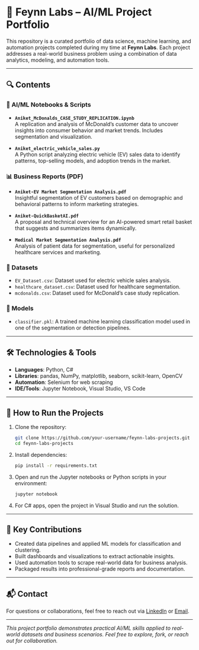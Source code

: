 # 📁 Feynn Labs – AI/ML Project Portfolio

This repository is a curated portfolio of data science, machine learning, and automation projects completed during my time at **Feynn Labs**. Each project addresses a real-world business problem using a combination of data analytics, modeling, and automation tools.

---

## 🔍 Contents

### 🧠 AI/ML Notebooks & Scripts
- **`Aniket_McDonalds_CASE_STUDY_REPLICATION.ipynb`**  
  A replication and analysis of McDonald’s customer data to uncover insights into consumer behavior and market trends. Includes segmentation and visualization.

- **`Aniket_electric_vehicle_sales.py`**  
  A Python script analyzing electric vehicle (EV) sales data to identify patterns, top-selling models, and adoption trends in the market.

### 📊 Business Reports (PDF)
- **`Aniket-EV Market Segmentation Analysis.pdf`**  
  Insightful segmentation of EV customers based on demographic and behavioral patterns to inform marketing strategies.

- **`Aniket-QuickBasketAI.pdf`**  
  A proposal and technical overview for an AI-powered smart retail basket that suggests and summarizes items dynamically.

- **`Medical Market Segmentation Analysis.pdf`**  
  Analysis of patient data for segmentation, useful for personalized healthcare services and marketing.

### 📂 Datasets
- `EV_Dataset.csv`: Dataset used for electric vehicle sales analysis.
- `healthcare_dataset.csv`: Dataset used for healthcare segmentation.
- `mcdonalds.csv`: Dataset used for McDonald’s case study replication.

### 🤖 Models
- `classifier.pkl`: A trained machine learning classification model used in one of the segmentation or detection pipelines.

---

## 🛠 Technologies & Tools

- **Languages**: Python, C#
- **Libraries**: pandas, NumPy, matplotlib, seaborn, scikit-learn, OpenCV
- **Automation**: Selenium for web scraping
- **IDE/Tools**: Jupyter Notebook, Visual Studio, VS Code

---

## 🚀 How to Run the Projects

1. Clone the repository:
   ```bash
   git clone https://github.com/your-username/feynn-labs-projects.git
   cd feynn-labs-projects
   ```

2. Install dependencies:
   ```bash
   pip install -r requirements.txt
   ```

3. Open and run the Jupyter notebooks or Python scripts in your environment:
   ```bash
   jupyter notebook
   ```

4. For C# apps, open the project in Visual Studio and run the solution.

---

## 🎯 Key Contributions

- Created data pipelines and applied ML models for classification and clustering.
- Built dashboards and visualizations to extract actionable insights.
- Used automation tools to scrape real-world data for business analysis.
- Packaged results into professional-grade reports and documentation.

---

## 📬 Contact

For questions or collaborations, feel free to reach out via [LinkedIn](https://www.linkedin.com/in/aniket-gupta-90b49725a/) or [Email](aniket25287@gmail.com).

---

*This project portfolio demonstrates practical AI/ML skills applied to real-world datasets and business scenarios. Feel free to explore, fork, or reach out for collaboration.*
